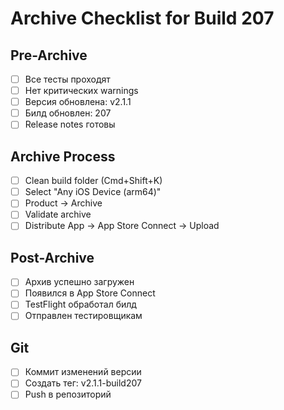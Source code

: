 # Archive Checklist for Build 207

## Pre-Archive
- [ ] Все тесты проходят
- [ ] Нет критических warnings
- [ ] Версия обновлена: v2.1.1
- [ ] Билд обновлен: 207
- [ ] Release notes готовы

## Archive Process
- [ ] Clean build folder (Cmd+Shift+K)
- [ ] Select "Any iOS Device (arm64)"
- [ ] Product → Archive
- [ ] Validate archive
- [ ] Distribute App → App Store Connect → Upload

## Post-Archive
- [ ] Архив успешно загружен
- [ ] Появился в App Store Connect
- [ ] TestFlight обработал билд
- [ ] Отправлен тестировщикам

## Git
- [ ] Коммит изменений версии
- [ ] Создать тег: v2.1.1-build207
- [ ] Push в репозиторий
